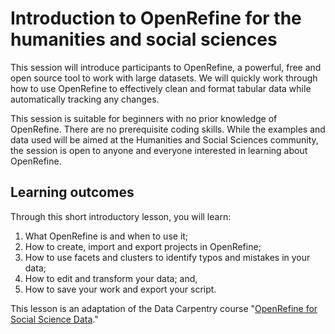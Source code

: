 # Introduction to OpenRefine for the humanities and social sciences
This session will introduce participants to OpenRefine, a powerful, free and open source tool to work with large datasets. We will quickly work through how to use OpenRefine to effectively clean and format tabular data while automatically tracking any changes. 

This session is suitable for beginners with no prior knowledge of OpenRefine. There are no prerequisite coding skills. While the examples and data used will be aimed at the Humanities and Social Sciences community, the session is open to anyone and everyone interested in learning about OpenRefine.

## Learning outcomes
Through this short introductory lesson, you will learn:

1. What OpenRefine is and when to use it;
2. How to create, import and export projects in OpenRefine; 
3. How to use facets and clusters to identify typos and mistakes in your data;
4. How to edit and transform your data; and,
5. How to save your work and export your script. 

This lesson is an adaptation of the Data Carpentry course "[OpenRefine for Social Science Data](https://datacarpentry.github.io/openrefine-socialsci/01-introduction.html)."